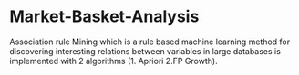 # Market-Basket-Analysis
Association rule Mining which is a rule based machine learning method for discovering interesting relations between variables in large databases is implemented with 2 algorithms (1. Apriori 2.FP Growth).
